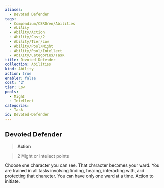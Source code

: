 ```yaml
---
aliases:
  - Devoted Defender
tags:
  - Compendium/CSRD/en/Abilities
  - Ability
  - Ability/Action
  - Ability/Cost/2
  - Ability/Tier/Low
  - Ability/Pool/Might
  - Ability/Pool/Intellect
  - Ability/Categories/Task
title: Devoted Defender
collection: Abilities
kind: Ability
action: true
enabler: false
cost: '2'
tier: Low
pools:
  - Might
  - Intellect
categories:
  - Task
id: Devoted-Defender
---
```

## Devoted Defender    
>**Action**    
>2 Might or Intellect points  
    
Choose one character you can see. That character becomes your ward. You are trained in all tasks involving finding, healing, interacting with, and protecting that character. You can have only one ward at a time. Action to initiate.
